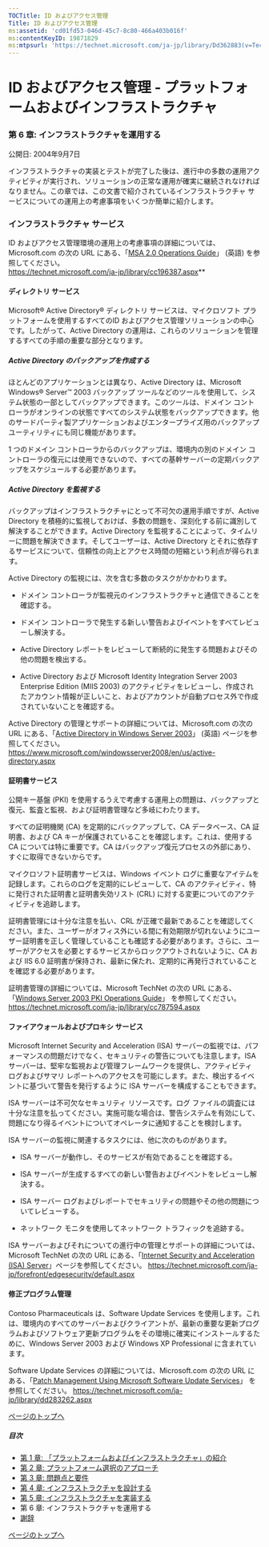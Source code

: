 ```yaml
---
TOCTitle: ID およびアクセス管理
Title: ID およびアクセス管理
ms:assetid: 'cd01fd53-046d-45c7-8c80-466a403b016f'
ms:contentKeyID: 19871829
ms:mtpsurl: 'https://technet.microsoft.com/ja-jp/library/Dd362883(v=TechNet.10)'
---
```


ID およびアクセス管理 ‐ プラットフォームおよびインフラストラクチャ
==================================================================

### 第 6 章: インフラストラクチャを運用する

公開日: 2004年9月7日

インフラストラクチャの実装とテストが完了した後は、進行中の多数の運用アクティビティが実行され、ソリューションの正常な運用が確実に継続されなければなりません。この章では、この文書で紹介されているインフラストラクチャ サービスについての運用上の考慮事項をいくつか簡単に紹介します。

### インフラストラクチャ サービス

ID およびアクセス管理環境の運用上の考慮事項の詳細については、Microsoft.com の次の URL にある、「[MSA 2.0 Operations Guide](https://technet.microsoft.com/ja-jp/library/cc196387.aspx)」 (英語) を参照してください。  
https://technet.microsoft.com/ja-jp/library/cc196387.aspx**

#### ディレクトリ サービス

Microsoft® Active Directory® ディレクトリ サービスは、マイクロソフト プラットフォームを使用するすべてのID およびアクセス管理ソリューションの中心です。したがって、Active Directory の運用は、これらのソリューションを管理するすべての手順の重要な部分となります。

##### Active Directory のバックアップを作成する

ほとんどのアプリケーションとは異なり、Active Directory は、Microsoft Windows® Server™ 2003 バックアップ ツールなどのツールを使用して、システム状態の一部としてバックアップできます。このツールは、ドメイン コントローラがオンラインの状態ですべてのシステム状態をバックアップできます。他のサードパーティ製アプリケーションおよびエンタープライズ用のバックアップ ユーティリティにも同じ機能があります。

1 つのドメイン コントローラからのバックアップは、環境内の別のドメイン コントローラの復元には使用できないので、すべての基幹サーバーの定期バックアップをスケジュールする必要があります。

##### Active Directory を監視する

バックアップはインフラストラクチャにとって不可欠の運用手順ですが、Active Directory を積極的に監視しておけば、多数の問題を、深刻化する前に識別して解決することができます。Active Directory を監視することによって、タイムリーに問題を解決できます。そしてユーザーは、Active Directory とそれに依存するサービスについて、信頼性の向上とアクセス時間の短縮という利点が得られます。

Active Directory の監視には、次を含む多数のタスクがかかわります。

-   ドメイン コントローラが監視元のインフラストラクチャと通信できることを確認する。

-   ドメイン コントローラで発生する新しい警告およびイベントをすべてレビューし解決する。

-   Active Directory レポートをレビューして断続的に発生する問題およびその他の問題を検出する。

-   Active Directory および Microsoft Identity Integration Server 2003 Enterprise Edition (MIIS 2003) のアクティビティをレビューし、作成されたアカウント情報が正しいこと、およびアカウントが自動プロセス外で作成されていないことを確認する。

Active Directory の管理とサポートの詳細については、Microsoft.com の次の URL にある、「[Active Directory in Windows Server 2003](https://www.microsoft.com/windowsserver2008/en/us/active-directory.aspx)」 (英語) ページを参照してください。  
https://www.microsoft.com/windowsserver2008/en/us/active-directory.aspx

#### 証明書サービス

公開キー基盤 (PKI) を使用するうえで考慮する運用上の問題は、バックアップと復元、監査と監視、および証明書管理など多岐にわたります。

すべての証明機関 (CA) を定期的にバックアップして、CA データベース、CA 証明書、および CA キーが保護されていることを確認します。これは、使用する CA については特に重要です。CA はバックアップ復元プロセスの外部にあり、すぐに取得できないからです。

マイクロソフト証明書サービスは、Windows イベント ログに重要なアイテムを記録します。これらのログを定期的にレビューして、CA のアクティビティ、特に発行された証明書と証明書失効リスト (CRL) に対する変更についてのアクティビティを追跡します。

証明書管理には十分な注意を払い、CRL が正確で最新であることを確認してください。また、ユーザーがオフィス外にいる間に有効期限が切れないようにユーザー証明書を正しく管理していることも確認する必要があります。さらに、ユーザーがアクセスを必要とするサービスからロックアウトされないように、CA および IIS 6.0 証明書が保持され、最新に保たれ、定期的に再発行されていることを確認する必要があります。

証明書管理の詳細については、Microsoft TechNet の次の URL にある、「[Windows Server 2003 PKI Operations Guide](https://technet.microsoft.com/ja-jp/library/cc787594.aspx)」 を参照してください。
https://technet.microsoft.com/ja-jp/library/cc787594.aspx

#### ファイアウォールおよびプロキシ サービス

Microsoft Internet Security and Acceleration (ISA) サーバーの監視では、パフォーマンスの問題だけでなく、セキュリティの警告についても注意します。ISA サーバーは、堅牢な監視および管理フレームワークを提供し、アクティビティ ログおよびサマリ レポートへのアクセスを可能にします。また、検出するイベントに基づいて警告を発行するように ISA サーバーを構成することもできます。

ISA サーバーは不可欠なセキュリティ リソースです。ログ ファイルの調査には十分な注意を払ってください。実施可能な場合は、警告システムを有効にして、問題になり得るイベントについてオペレータに通知することを検討します。

ISA サーバーの監視に関連するタスクには、他に次のものがあります。

-   ISA サーバーが動作し、そのサービスが有効であることを確認する。

-   ISA サーバーが生成するすべての新しい警告およびイベントをレビューし解決する。

-   ISA サーバー ログおよびレポートでセキュリティの問題やその他の問題についてレビューする。

-   ネットワーク モニタを使用してネットワーク トラフィックを追跡する。

ISA サーバーおよびそれについての進行中の管理とサポートの詳細については、Microsoft TechNet の次の URL にある、「[Internet Security and Acceleration (ISA) Server](https://technet.microsoft.com/ja-jp/forefront/edgesecurity/default.aspx)」ページを参照してください。
https://technet.microsoft.com/ja-jp/forefront/edgesecurity/default.aspx

#### 修正プログラム管理

Contoso Pharmaceuticals は、Software Update Services を使用します。これは、環境内のすべてのサーバーおよびクライアントが、最新の重要な更新プログラムおよびソフトウェア更新プログラムをその環境に確実にインストールするために、Windows Server 2003 および Windows XP Professional に含まれています。

Software Update Services の詳細については、Microsoft.com の次の URL にある、「[Patch Management Using Microsoft Software Update Services](https://technet.microsoft.com/ja-jp/library/dd283262.aspx)」 を参照してください。
https://technet.microsoft.com/ja-jp/library/dd283262.aspx

[](#mainsection)[ページのトップへ](#mainsection)

##### 目次

-   [第 1 章: 「プラットフォームおよびインフラストラクチャ」の紹介](https://technet.microsoft.com/ja-jp/library/2b253314-c4a2-48d5-966d-c09f550de9db(v=TechNet.10))
-   [第 2 章: プラットフォーム選択のアプローチ](https://technet.microsoft.com/ja-jp/library/da6caeea-39a5-4b67-827b-571cc0d91a1f(v=TechNet.10))
-   [第 3 章: 問題点と要件](https://technet.microsoft.com/ja-jp/library/15ebf083-9b8f-40ca-83d6-341a50408a26(v=TechNet.10))
-   [第 4 章: インフラストラクチャを設計する](https://technet.microsoft.com/ja-jp/library/cc88ece7-99d0-4360-801b-fdfd0864f670(v=TechNet.10))
-   [第 5 章: インフラストラクチャを実装する](https://technet.microsoft.com/ja-jp/library/926b959a-dbc9-423a-97e9-a3a47fed84de(v=TechNet.10))
-   第 6 章: インフラストラクチャを運用する
-   [謝辞](https://technet.microsoft.com/ja-jp/library/2465e052-f633-4ad4-acb5-b81345a8375d(v=TechNet.10))

[](#mainsection)[ページのトップへ](#mainsection)

